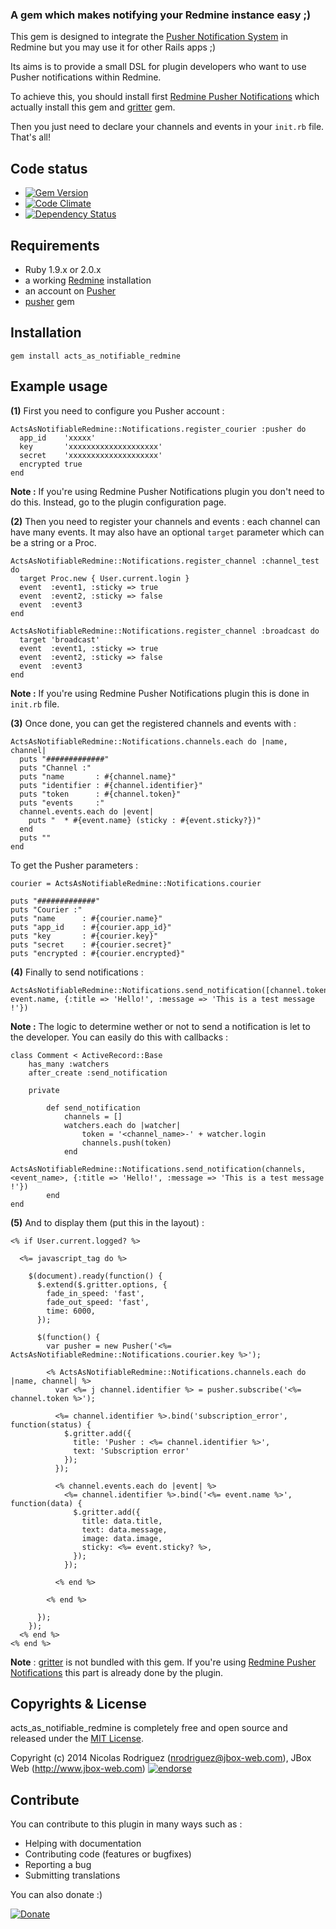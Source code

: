 ### A gem which makes notifying your Redmine instance easy ;)

This gem is designed to integrate the [Pusher Notification System](http://pusher.com) in Redmine but you may use it for other Rails apps ;)

Its aims is to provide a small DSL for plugin developers who want to use Pusher notifications within Redmine.

To achieve this, you should install first [Redmine Pusher Notifications](https://github.com/jbox-web/redmine_pusher_notifications) which actually install this gem and [gritter](https://github.com/RobinBrouwer/gritter) gem.

Then you just need to declare your channels and events in your ```init.rb``` file. That's all!

## Code status

* [![Gem Version](https://badge.fury.io/rb/acts_as_notifiable_redmine.svg)](http://badge.fury.io/rb/acts_as_notifiable_redmine)
* [![Code Climate](https://codeclimate.com/github/jbox-web/acts_as_notifiable_redmine.png)](https://codeclimate.com/github/jbox-web/acts_as_notifiable_redmine)
* [![Dependency Status](https://gemnasium.com/jbox-web/acts_as_notifiable_redmine.svg)](https://gemnasium.com/jbox-web/acts_as_notifiable_redmine)

## Requirements
* Ruby 1.9.x or 2.0.x
* a working [Redmine](http://www.redmine.org/) installation
* an account on [Pusher](http://pusher.com)
* [pusher](https://github.com/pusher/pusher-gem) gem

## Installation

    gem install acts_as_notifiable_redmine

## Example usage
**(1)** First you need to configure you Pusher account :

    ActsAsNotifiableRedmine::Notifications.register_courier :pusher do
      app_id    'xxxxx'
      key       'xxxxxxxxxxxxxxxxxxxx'
      secret    'xxxxxxxxxxxxxxxxxxxx'
      encrypted true
    end

**Note :** If you're using Redmine Pusher Notifications plugin you don't need to do this. Instead, go to the plugin configuration page.

**(2)** Then you need to register your channels and events : each channel can have many events.
It may also have an optional ```target``` parameter which can be a string or a Proc.

    ActsAsNotifiableRedmine::Notifications.register_channel :channel_test do
      target Proc.new { User.current.login }
      event  :event1, :sticky => true
      event  :event2, :sticky => false
      event  :event3
    end
    
    ActsAsNotifiableRedmine::Notifications.register_channel :broadcast do
      target 'broadcast'
      event  :event1, :sticky => true
      event  :event2, :sticky => false
      event  :event3
    end

**Note :** If you're using Redmine Pusher Notifications plugin this is done in ```init.rb``` file.

**(3)** Once done, you can get the registered channels and events with :

    ActsAsNotifiableRedmine::Notifications.channels.each do |name, channel|
      puts "#############"
      puts "Channel :"
      puts "name       : #{channel.name}"
      puts "identifier : #{channel.identifier}"
      puts "token      : #{channel.token}"
      puts "events     :"
      channel.events.each do |event|
        puts "  * #{event.name} (sticky : #{event.sticky?})"
      end
      puts ""
    end

To get the Pusher parameters :

    courier = ActsAsNotifiableRedmine::Notifications.courier
    
    puts "#############"
    puts "Courier :"
    puts "name      : #{courier.name}"
    puts "app_id    : #{courier.app_id}"
    puts "key       : #{courier.key}"
    puts "secret    : #{courier.secret}"
    puts "encrypted : #{courier.encrypted}"
    
**(4)** Finally to send notifications :

    ActsAsNotifiableRedmine::Notifications.send_notification([channel.token], event.name, {:title => 'Hello!', :message => 'This is a test message !'})

**Note :** The logic to determine wether or not to send a notification is let to the developer. You can easily do this with callbacks :

    class Comment < ActiveRecord::Base
        has_many :watchers
        after_create :send_notification
        
        private
        
            def send_notification
                channels = []
                watchers.each do |watcher|
                    token = '<channel_name>-' + watcher.login
                    channels.push(token)
                end
                ActsAsNotifiableRedmine::Notifications.send_notification(channels, <event_name>, {:title => 'Hello!', :message => 'This is a test message !'})
            end
    end

**(5)** And to display them (put this in the layout) :

    <% if User.current.logged? %>

      <%= javascript_tag do %>
    
        $(document).ready(function() {
          $.extend($.gritter.options, {
            fade_in_speed: 'fast',
            fade_out_speed: 'fast',
            time: 6000,
          });

          $(function() {
            var pusher = new Pusher('<%= ActsAsNotifiableRedmine::Notifications.courier.key %>');
    
            <% ActsAsNotifiableRedmine::Notifications.channels.each do |name, channel| %>
              var <%= j channel.identifier %> = pusher.subscribe('<%= channel.token %>');
    
              <%= channel.identifier %>.bind('subscription_error', function(status) {
                $.gritter.add({
                  title: 'Pusher : <%= channel.identifier %>',
                  text: 'Subscription error'
                });
              });
    
              <% channel.events.each do |event| %>
                <%= channel.identifier %>.bind('<%= event.name %>', function(data) {
                  $.gritter.add({
                    title: data.title,
                    text: data.message,
                    image: data.image,
                    sticky: <%= event.sticky? %>,
                  });
                });
    
              <% end %>
    
            <% end %>
    
          });
        });
      <% end %>
    <% end %>

**Note** : [gritter](https://github.com/RobinBrouwer/gritter) is not bundled with this gem. If you're using [Redmine Pusher Notifications](https://github.com/jbox-web/redmine_pusher_notifications) this part is already done by the plugin.

## Copyrights & License
acts_as_notifiable_redmine is completely free and open source and released under the [MIT License](https://github.com/jbox-web/acts_as_notifiable_redmine/blob/devel/LICENSE.txt).

Copyright (c) 2014 Nicolas Rodriguez (nrodriguez@jbox-web.com), JBox Web (http://www.jbox-web.com) [![endorse](https://api.coderwall.com/n-rodriguez/endorsecount.png)](https://coderwall.com/n-rodriguez)

## Contribute

You can contribute to this plugin in many ways such as :
* Helping with documentation
* Contributing code (features or bugfixes)
* Reporting a bug
* Submitting translations

You can also donate :)

[![Donate](https://www.paypalobjects.com/en_US/i/btn/btn_donate_LG.gif)](https://www.paypal.com/cgi-bin/webscr?cmd=_s-xclick&hosted_button_id=FBT7E7DAVVEEU)
